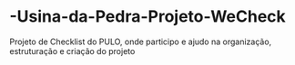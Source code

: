 # -Usina-da-Pedra-Projeto-WeCheck
Projeto de Checklist do PULO, onde participo e ajudo na organização, estruturação e criação do projeto

